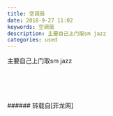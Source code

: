 ```yaml
---
title: 空调扇
date: 2018-9-27 11:02
keywords: 空调扇
description: 主要自己上门取sm jazz
categories: used
---
```

<td class="t_f" id="postmessage_1887796">

主要自己上门取sm jazz<br/>
<br/>
<img alt="" border="0" class="zoom" data-cf-modified-78744c6db84393464efebda6-="" file="http://www.flw.ph/data/appbyme/upload/image/201809/27/U373sO266oEV.jpg" id="aimg_BLAuE" lazyloadthumb="1" onclick="" onmouseover="" src="http://www.flw.ph/data/appbyme/upload/image/201809/27/U373sO266oEV.jpg"/><br/>
<br/>
<img alt="" border="0" class="zoom" data-cf-modified-78744c6db84393464efebda6-="" file="http://www.flw.ph/data/appbyme/upload/image/201809/27/8Gsv4qxHxcml.jpg" id="aimg_s8PRF" lazyloadthumb="1" onclick="" onmouseover="" src="http://www.flw.ph/data/appbyme/upload/image/201809/27/8Gsv4qxHxcml.jpg"/><br/>
<br/>
<img alt="" border="0" class="zoom" data-cf-modified-78744c6db84393464efebda6-="" file="http://www.flw.ph/data/appbyme/upload/image/201809/27/iXmgvVK6BdOS.jpg" id="aimg_hFP0m" lazyloadthumb="1" onclick="" onmouseover="" src="http://www.flw.ph/data/appbyme/upload/image/201809/27/iXmgvVK6BdOS.jpg"/><br/>
<br/>
</td>
###### 转载自[菲龙网]